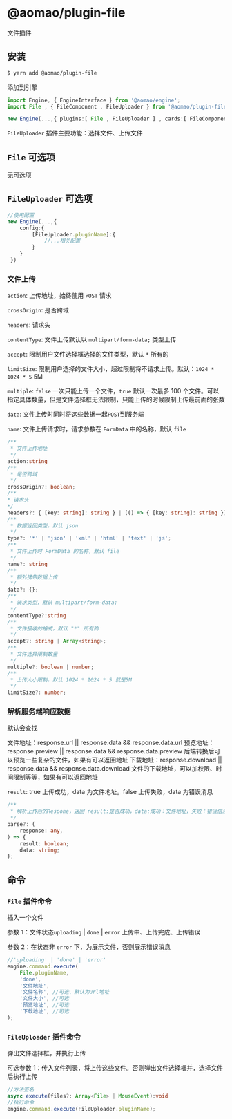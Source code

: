 # @aomao/plugin-file

文件插件

## 安装

```bash
$ yarn add @aomao/plugin-file
```

添加到引擎

```ts
import Engine, { EngineInterface } from '@aomao/engine';
import File , { FileComponent , FileUploader } from '@aomao/plugin-file';

new Engine(...,{ plugins:[ File , FileUploader ] , cards:[ FileComponent ]})
```

`FileUploader` 插件主要功能：选择文件、上传文件

## `File` 可选项

无可选项

## `FileUploader` 可选项

```ts
//使用配置
new Engine(...,{
    config:{
        [FileUploader.pluginName]:{
            //...相关配置
        }
    }
 })
```

### 文件上传

`action`: 上传地址，始终使用 `POST` 请求

`crossOrigin`: 是否跨域

`headers`: 请求头

`contentType`: 文件上传默认以 `multipart/form-data;` 类型上传

`accept`: 限制用户文件选择框选择的文件类型，默认 `*` 所有的

`limitSize`: 限制用户选择的文件大小，超过限制将不请求上传。默认：`1024 * 1024 * 5` 5M

`multiple`: `false` 一次只能上传一个文件，`true` 默认一次最多 100 个文件。可以指定具体数量，但是文件选择框无法限制，只能上传的时候限制上传最前面的张数

`data`: 文件上传时同时将这些数据一起`POST`到服务端

`name`: 文件上传请求时，请求参数在 `FormData` 中的名称，默认 `file`

```ts
/**
 * 文件上传地址
 */
action:string
/**
 * 是否跨域
 */
crossOrigin?: boolean;
/**
* 请求头
*/
headers?: { [key: string]: string } | (() => { [key: string]: string });
/**
 * 数据返回类型，默认 json
 */
type?: '*' | 'json' | 'xml' | 'html' | 'text' | 'js';
/**
 * 文件上传时 FormData 的名称，默认 file
 */
name?: string
/**
 * 额外携带数据上传
 */
data?: {};
/**
 * 请求类型，默认 multipart/form-data;
 */
contentType?:string
/**
 * 文件接收的格式，默认 "*" 所有的
 */
accept?: string | Array<string>;
/**
 * 文件选择限制数量
 */
multiple?: boolean | number;
/**
 * 上传大小限制，默认 1024 * 1024 * 5 就是5M
 */
limitSize?: number;

```

### 解析服务端响应数据

默认会查找

文件地址：response.url || response.data && response.data.url
预览地址：response.preview || response.data && response.data.preview 后端转换后可以预览一些复杂的文件，如果有可以返回地址
下载地址：response.download || response.data && response.data.download 文件的下载地址，可以加权限、时间限制等等，如果有可以返回地址

`result`: true 上传成功，data 为文件地址。false 上传失败，data 为错误消息

```ts
/**
 * 解析上传后的Respone，返回 result:是否成功，data:成功：文件地址，失败：错误信息
 */
parse?: (
    response: any,
) => {
    result: boolean;
    data: string;
};
```

## 命令

### `File` 插件命令

插入一个文件

参数 1：文件状态`uploading` | `done` | `error` 上传中、上传完成、上传错误

参数 2：在状态非 `error` 下，为展示文件，否则展示错误消息

```ts
//'uploading' | 'done' | 'error'
engine.command.execute(
	File.pluginName,
	'done',
	'文件地址',
	'文件名称', //可选、默认为url地址
	'文件大小', //可选
	'预览地址', //可选
	'下载地址', //可选
);
```

### `FileUploader` 插件命令

弹出文件选择框，并执行上传

可选参数 1：传入文件列表，将上传这些文件。否则弹出文件选择框并，选择文件后执行上传

```ts
//方法签名
async execute(files?: Array<File> | MouseEvent):void
//执行命令
engine.command.execute(FileUploader.pluginName);
```
